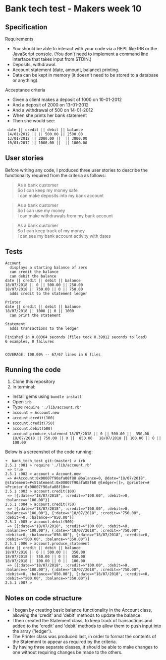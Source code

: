 # Bank tech test - Makers week 10

## Specification

Requirements
- You should be able to interact with your code via a REPL like IRB or the JavaScript console. (You don't need to implement a command line interface that takes input from STDIN.)
- Deposits, withdrawal.
- Account statement (date, amount, balance) printing.
- Data can be kept in memory (it doesn't need to be stored to a database or anything).

Acceptance criteria
- Given a client makes a deposit of 1000 on 10-01-2012
- And a deposit of 2000 on 13-01-2012
- And a withdrawal of 500 on 14-01-2012
- When she prints her bank statement
- Then she would see:
```
 date || credit || debit || balance  
 14/01/2012 || || 500.00 || 2500.00  
 13/01/2012 || 2000.00 ||  || 3000.00  
 10/01/2012 || 1000.00 ||  || 1000.00
```

## User stories

Before writing any code, I produced three user stories to describe the functionality required from the criteria as follows:

> As a bank customer  
> So I can keep my money safe  
> I can make deposits into my bank account  

> As a bank customer  
> So I can use my money  
> I can make withdrawals from my bank account

> As a bank customer  
> So I can keep track of my money  
> I can see my bank account activity with dates

## Tests
```
Account
  displays a starting balance of zero
  can credit the balance
  can debit the balance
date || credit || debit || balance
18/07/2018 || 0 || 500.00 || 250.00
18/07/2018 || 750.00 || 0 || 750.00
  adds credit to the statement ledger

Printer
date || credit || debit || balance
18/07/2018 || 1000 || 0 || 1000
  can print the statement

Statement
  adds transactions to the ledger

Finished in 0.00364 seconds (files took 0.39912 seconds to load)
6 examples, 0 failures


COVERAGE: 100.00% -- 67/67 lines in 6 files
```
## Running the code

1. Clone this repository
2. In terminal:
  - Install gems using `bundle install`
  - Open `irb`
  - Type `require './lib/account.rb'`
  - `account = Account.new`
  - `account.credit(100)`
  - `account.credit(750)`
  - `account.debit(500)`
  - `account.produce_statement`
  `18/07/2018 || 0 || 500.00 ||  350.00 
     18/07/2018 || 750.00 || 0 ||  850.00  
     18/07/2018 || 100.00 || 0 ||  100.00`
  
  
  

Below is a screenshot of the code running:

```
➜  bank_tech_test git:(master) ✗ irb
2.5.1 :001 > require './lib/account.rb'
 => true
2.5.1 :002 > account = Account.new
 => #<Account:0x00007f90afa08f88 @balance=0, @date="18/07/2018", @statement=#<Statement:0x00007f90afa08f60 @ledger=[]>, @printer=#<Printer:0x00007f90afa08f10>>
2.5.1 :003 > account.credit(100)
 => [{:date=>"18/07/2018", :credit=>"100.00", :debit=>0, :balance=>"100.00"}]
2.5.1 :004 > account.credit(750)
 => [{:date=>"18/07/2018", :credit=>"100.00", :debit=>0, :balance=>"100.00"}, {:date=>"18/07/2018", :credit=>"750.00", :debit=>0, :balance=>"850.00"}]
2.5.1 :005 > account.debit(500)
 => [{:date=>"18/07/2018", :credit=>"100.00", :debit=>0, :balance=>"100.00"}, {:date=>"18/07/2018", :credit=>"750.00", :debit=>0, :balance=>"850.00"}, {:date=>"18/07/2018", :credit=>0, :debit=>"500.00", :balance=>"350.00"}]
2.5.1 :006 > account.produce_statement
date || credit || debit || balance
18/07/2018 || 0 || 500.00 ||  350.00
18/07/2018 || 750.00 || 0 ||  850.00
18/07/2018 || 100.00 || 0 ||  100.00
 => [{:date=>"18/07/2018", :credit=>"100.00", :debit=>0, :balance=>"100.00"}, {:date=>"18/07/2018", :credit=>"750.00", :debit=>0, :balance=>"850.00"}, {:date=>"18/07/2018", :credit=>0, :debit=>"500.00", :balance=>"350.00"}]
2.5.1 :007 >

```

## Notes on code structure
- I began by creating basic balance functionality in the Account class, allowing the 'credit' and 'debit' methods to update the balance.
- I then created the Statement class, to keep track of transactions and added to the 'credit' and 'debit' methods to allow them to push input into the array ('ledger').
- The Printer class was produced last, in order to format the contents of the Statement to appear as required by the criteria.
- By having three separate classes, it should be able to make changes to one without requiring changes be made to the others.  
